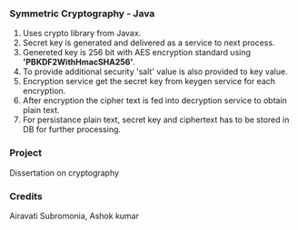 ### Symmetric Cryptography - Java
1. Uses crypto library from Javax.
2. Secret key is generated and delivered as a service to next process.
3. Genereted key is 256 bit with AES encryption standard using <b>'PBKDF2WithHmacSHA256'</b>.
4. To provide additional security 'salt' value is also provided to key value.
5. Encryption service get the secret key from keygen service for each encryption.
6. After encryption the cipher text is fed into decryption service to obtain plain text.
7. For persistance plain text, secret key and ciphertext has to be stored in DB for further processing.

<h3>Project</h3>
Dissertation on cryptography
<h3> Credits</h3>
Airavati Subromonia, Ashok kumar
